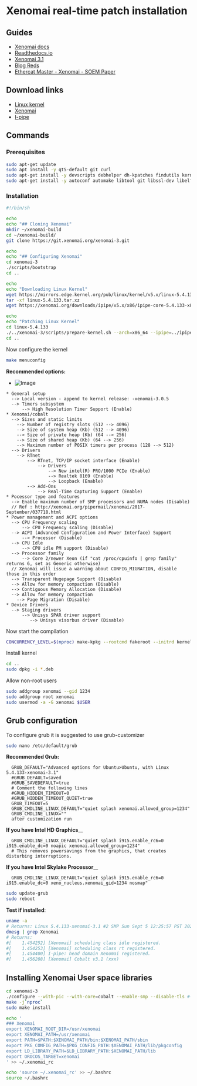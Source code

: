 # Xenomai real-time patch installation

## Guides

- [Xenomai docs](http://xenomai.org/installing-xenomai-3-x/#Installation_steps)
- [Readthedocs.io](http://rtt-lwr.readthedocs.io/en/latest/rtpc/xenomai.html)
- [Xenomai 3.1](http://rtt-lwr.readthedocs.io/en/latest/rtpc/xenomai3.html)
- [Blog Reds](https://blog.reds.ch/?p=1308)
- [Ethercat Master - Xenomai - SOEM Paper](https://www.koreascience.or.kr/article/JAKO202121137920799.pdf)


## Download links
- [Linux kernel](https://www.kernel.org/pub/linux/kernel/v5.x/)
- [Xenomai](  http://git.xenomai.org/xenomai-3.git)
- [I-pipe](https://xenomai.org/downloads/ipipe/v5.x/x86/)


## Commands

### Prerequisites

```sh
sudo apt-get update
sudo apt install -y qt5-default git curl
sudo apt-get install -y devscripts debhelper dh-kpatches findutils kernel-package libncurses-dev fakeroot zlib1g-dev autotools-dev 
sudo apt-get install -y autoconf automake libtool git libssl-dev libelf-dev libcurses5-dev bison flex

```


### Installation

```sh
#!/bin/sh

echo
echo "## Cloning Xenomai"
mkdir ~/xenomai-build
cd ~/xenomai-build/
git clone https://git.xenomai.org/xenomai-3.git

echo
echo "## Configuring Xenomai"
cd xenomai-3
./scripts/bootstrap
cd ..

echo
echo "Downloading Linux Kernel"
wget https://mirrors.edge.kernel.org/pub/linux/kernel/v5.x/linux-5.4.133.tar.xz
tar -xf linux-5.4.133.tar.xz
wget https://xenomai.org/downloads/ipipe/v5.x/x86/ipipe-core-5.4.133-x86-6.patch

echo
echo "Patching Linux Kernel"
cd linux-5.4.133
./../xenomai-3/scripts/prepare-kernel.sh --arch=x86_64 --ipipe=../ipipe-core-5.4.133-x86-6.patch
cd ..


```

Now configure the kernel
```sh
make menuconfig
```

__Recommended options:__

- ![Image](https://github.com/veysiadn/xenomai-install/blob/master/XenomaiKernelConfig.png)

```
* General setup
  --> Local version - append to kernel release: -xenomai-3.0.5
  --> Timers subsystem
      --> High Resolution Timer Support (Enable)
* Xenomai/cobalt
  --> Sizes and static limits
    --> Number of registry slots (512 --> 4096)
    --> Size of system heap (Kb) (512 --> 4096)
    --> Size of private heap (Kb) (64 --> 256)
    --> Size of shared heap (Kb) (64 --> 256)
    --> Maximum number of POSIX timers per process (128 --> 512)
  --> Drivers
    --> RTnet
        --> RTnet, TCP/IP socket interface (Enable)
            --> Drivers
                --> New intel(R) PRO/1000 PCIe (Enable)
                --> Realtek 8169 (Enable)
                --> Loopback (Enable)
        --> Add-Ons
            --> Real-Time Capturing Support (Enable)
* Pocessor type and features
  --> Enable maximum number of SMP processors and NUMA nodes (Disable)
  // Ref : http://xenomai.org/pipermail/xenomai/2017-September/037718.html
* Power management and ACPI options
  --> CPU Frequency scaling
      --> CPU Frequency scaling (Disable)
  --> ACPI (Advanced Configuration and Power Interface) Support
      --> Processor (Disable)
  --> CPU Idle
      --> CPU idle PM support (Disable)
  --> Processor family
      --> Core 2/newer Xeon (if "cat /proc/cpuinfo | grep family" returns 6, set as Generic otherwise)
  // Xenomai will issue a warning about CONFIG_MIGRATION, disable those in this order
  --> Transparent Hugepage Support (Disable)
  --> Allow for memory compaction (Disable)
  --> Contiguous Memory Allocation (Disable)
  --> Allow for memory compaction
    --> Page Migration (Disable)
* Device Drivers
  --> Staging drivers
      --> Unisys SPAR driver support
         --> Unisys visorbus driver (Disable)
```


Now start the compilation
```sh
CONCURRENCY_LEVEL=$(nproc) make-kpkg --rootcmd fakeroot --initrd kernel_image kernel_headers
```

Install kernel
```sh
cd ..
sudo dpkg -i *.deb 

```

Allow non-root users

```sh
sudo addgroup xenomai --gid 1234
sudo addgroup root xenomai
sudo usermod -a -G xenomai $USER

```

## Grub configuration

To configure grub it is suggested to use grub-customizer

```sh
sudo nano /etc/default/grub
```
__Recommended Grub:__

```
  GRUB_DEFAULT="Advanced options for Ubuntu>Ubuntu, with Linux 5.4.133-xenomai-3.1"
  #GRUB_DEFAULT=saved
  #GRUB_SAVEDEFAULT=true
  # Comment the following lines
  #GRUB_HIDDEN_TIMEOUT=0
  #GRUB_HIDDEN_TIMEOUT_QUIET=true
  GRUB_TIMEOUT=5
  GRUB_CMDLINE_LINUX_DEFAULT="quiet splash xenomai.allowed_group=1234"
  GRUB_CMDLINE_LINUX=""
  after customization run
```
__If you have Intel HD Graphics____
```
  GRUB_CMDLINE_LINUX_DEFAULT="quiet splash i915.enable_rc6=0 i915.enable_dc=0 noapic xenomai.allowed_group=1234"
  # This removes powersavings from the graphics, that creates disturbing interruptions.
```
__If you have Intel Skylake Processor____
```
  GRUB_CMDLINE_LINUX_DEFAULT="quiet splash i915.enable_rc6=0 i915.enable_dc=0 xeno_nucleus.xenomai_gid=1234 nosmap"

```
```sh
sudo update-grub
sudo reboot
```

__Test if installed__:
```sh
uname -a
# Returns: Linux 5.4.133-xenomai-3.1 #2 SMP Sun Sept 5 12:25:57 PST 2021 x86_64 x86_64 x86_64 GNU/Linux
dmesg | grep Xenomai
# Returns:
#[    1.454252] [Xenomai] scheduling class idle registered.
#[    1.454253] [Xenomai] scheduling class rt registered.
#[    1.454400] I-pipe: head domain Xenomai registered.
#[    1.456208] [Xenomai] Cobalt v3.1 (xxx)

```

## Installing Xenomai User space libraries

```sh
cd xenomai-3
./configure --with-pic --with-core=cobalt --enable-smp --disable-tls #--disable-clock-monotonic-raw
make -j`nproc`
sudo make install
```

```sh
echo '
### Xenomai
export XENOMAI_ROOT_DIR=/usr/xenomai
export XENOMAI_PATH=/usr/xenomai
export PATH=$PATH:$XENOMAI_PATH/bin:$XENOMAI_PATH/sbin
export PKG_CONFIG_PATH=$PKG_CONFIG_PATH:$XENOMAI_PATH/lib/pkgconfig
export LD_LIBRARY_PATH=$LD_LIBRARY_PATH:$XENOMAI_PATH/lib
export OROCOS_TARGET=xenomai
' >> ~/.xenomai_rc

echo 'source ~/.xenomai_rc' >> ~/.bashrc
source ~/.bashrc
```
